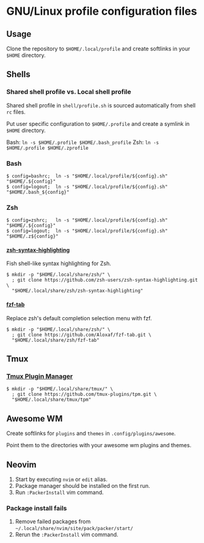 # GNU/Linux profile configuration files  

## Usage

Clone the repository to `$HOME/.local/profile` and create softlinks in your `$HOME` directory.

## Shells

### Shared shell profile vs. Local shell profile

Shared shell profile in `shell/profile.sh` is sourced automatically from shell `rc` files.

Put user specific configuration to `$HOME/.profile` and create a symlink in `$HOME` directory.

Bash: `ln -s $HOME/.profile $HOME/.bash_profile`
Zsh:  `ln -s $HOME/.profile $HOME/.zprofile`

### Bash

```console
$ config=bashrc;  ln -s "$HOME/.local/profile/${config}.sh" "$HOME/.${config}"
$ config=logout;  ln -s "$HOME/.local/profile/${config}.sh" "$HOME/.bash_${config}"
```

### Zsh

```console
$ config=zshrc;   ln -s "$HOME/.local/profile/${config}.sh" "$HOME/.${config}"
$ config=logout;  ln -s "$HOME/.local/profile/${config}.sh" "$HOME/.z${config}"
```

#### [zsh-syntax-highlighting](https://github.com/zsh-users/zsh-syntax-highlighting)

Fish shell-like syntax highlighting for Zsh.

```console
$ mkdir -p "$HOME/.local/share/zsh/" \
  ; git clone https://github.com/zsh-users/zsh-syntax-highlighting.git \
  "$HOME/.local/share/zsh/zsh-syntax-highlighting"
```

#### [fzf-tab]()

Replace zsh's default completion selection menu with fzf.

```console
$ mkdir -p "$HOME/.local/share/zsh/" \
  ; git clone https://github.com/Aloxaf/fzf-tab.git \
  "$HOME/.local/share/zsh/fzf-tab"
```

## Tmux

### [Tmux Plugin Manager](https://github.com/tmux-plugins/tpm)

```console
$ mkdir -p "$HOME/.local/share/tmux/" \
  ; git clone https://github.com/tmux-plugins/tpm.git \
  "$HOME/.local/share/tmux/tpm"
```

## Awesome WM

Create softlinks for `plugins` and `themes` in `.config/plugins/awesome`.

Point them to the directories with your awesome wm plugins and themes.

## Neovim

1. Start by executing `nvim` or `edit` alias.
2. Package manager should be installed on the first run.
3. Run `:PackerInstall` vim command.

### Package install fails

1. Remove failed packages from `~/.local/share/nvim/site/pack/packer/start/`
2. Rerun the `:PackerInstall` vim command.
